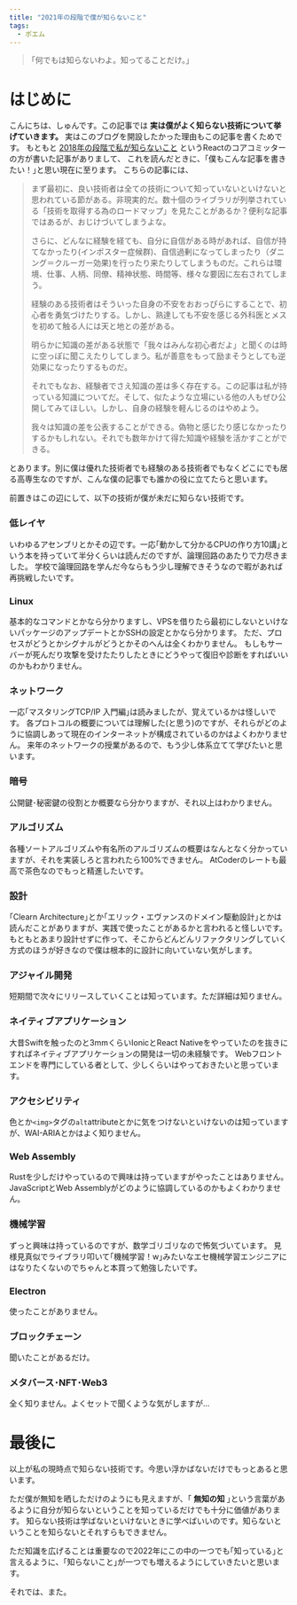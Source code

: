 ```yaml
---
title: "2021年の段階で僕が知らないこと"
tags:
  - ポエム
---
```


> ｢何でもは知らないわよ。知ってることだけ。｣

# はじめに

こんにちは、しゅんです。この記事では **実は僕がよく知らない技術について挙げていきます。**
実はこのブログを開設したかった理由もこの記事を書くためです。
もともと [2018年の段階で私が知らないこと](https://overreacted.io/ja/things-i-dont-know-as-of-2018/) というReactのコアコミッターの方が書いた記事がありまして、
これを読んだときに、｢僕もこんな記事を書きたい！｣と思い現在に至ります。
こちらの記事には、

> まず最初に、良い技術者は全ての技術について知っていないといけないと思われている節がある。非現実的だ。数十個のライブラリが列挙されている「技術を取得する為のロードマップ」を見たことがあるか？便利な記事ではあるが、おじけづいてしまうよな。
>
> さらに、どんなに経験を経ても、自分に自信がある時があれば、自信が持てなかったり(インポスター症候群)、自信過剰になってしまったり（ダニング＝クルーガー効果)を行ったり来たりしてしまうものだ。これらは環境、仕事、人柄、同僚、精神状態、時間等、様々な要因に左右されてしまう。
>
> 経験のある技術者はそういった自身の不安をおおっぴらにすることで、初心者を勇気づけたりする。しかし、熟達しても不安を感じる外科医とメスを初めて触る人には天と地との差がある。
>
> 明らかに知識の差がある状態で「我々はみんな初心者だよ」と聞くのは時に空っぽに聞こえたりしてしまう。私が善意をもって励まそうとしても逆効果になったりするものだ。
>
> それでもなお、経験者でさえ知識の差は多く存在する。この記事は私が持っている知識についてだ。そして、似たような立場にいる他の人もぜひ公開してみてほしい。しかし、自身の経験を軽んじるのはやめよう。
>
> 我々は知識の差を公表することができる。偽物と感じたり感じなかったりするかもしれない。それでも数年かけて得た知識や経験を活かすことができる。

とあります。別に僕は優れた技術者でも経験のある技術者でもなくどこにでも居る高専生なのですが、こんな僕の記事でも誰かの役に立てたらと思います。

前置きはこの辺にして、以下の技術が僕が未だに知らない技術です。


### 低レイヤ

いわゆるアセンブリとかその辺です。一応｢動かして分かるCPUの作り方10講｣という本を持っていて半分くらいは読んだのですが、論理回路のあたりで力尽きました。
学校で論理回路を学んだ今ならもう少し理解できそうなので暇があれば再挑戦したいです。


### Linux

基本的なコマンドとかなら分かりますし、VPSを借りたら最初にしないといけないパッケージのアップデートとかSSHの設定とかなら分かります。
ただ、プロセスがどうとかシグナルがどうとかそのへんは全くわかりません。
もしもサーバーが死んだり攻撃を受けたたりしたときにどうやって復旧や診断をすればいいのかもわかりません。


### ネットワーク

一応｢マスタリングTCP/IP 入門編｣は読みましたが、覚えているかは怪しいです。
各プロトコルの概要については理解した(と思う)のですが、それらがどのように協調しあって現在のインターネットが構成されているのかはよくわかりません。
来年のネットワークの授業があるので、もう少し体系立てて学びたいと思います。


### 暗号

公開鍵･秘密鍵の役割とか概要なら分かりますが、それ以上はわかりません。


### アルゴリズム

各種ソートアルゴリズムや有名所のアルゴリズムの概要はなんとなく分かっていますが、それを実装しろと言われたら100%できません。
AtCoderのレートも最高で茶色なのでもっと精進したいです。


### 設計

｢Clearn Architecture｣とか｢エリック・エヴァンスのドメイン駆動設計｣とかは読んだことがありますが、実践で使ったことがあるかと言われると怪しいです。
もともとあまり設計せずに作って、そこからどんどんリファクタリングしていく方式のほうが好きなので僕は根本的に設計に向いていない気がします。


### アジャイル開発

短期間で次々にリリースしていくことは知っています。ただ詳細は知りません。


### ネイティブアプリケーション

大昔Swiftを触ったのと3mmくらいIonicとReact Nativeをやっていたのを抜きにすればネイティブアプリケーションの開発は一切の未経験です。
Webフロントエンドを専門にしている者として、少しくらいはやっておきたいと思っています。


### アクセシビリティ

色とか`<img>`タグの`alt`attributeとかに気をつけないといけないのは知っていますが、WAI-ARIAとかはよく知りません。


### Web Assembly

Rustを少しだけやっているので興味は持っていますがやったことはありません。
JavaScriptとWeb Assemblyがどのように協調しているのかもよくわかりません。


### 機械学習

ずっと興味は持っているのですが、数学ゴリゴリなので怖気づいています。
見様見真似でライブラリ叩いて｢機械学習！w｣みたいなエセ機械学習エンジニアにはなりたくないのでちゃんと本買って勉強したいです。


### Electron

使ったことがありません。


### ブロックチェーン

聞いたことがあるだけ。


### メタバース･NFT･Web3

全く知りません。よくセットで聞くような気がしますが…


# 最後に

以上が私の現時点で知らない技術です。今思い浮かばないだけでもっとあると思います。

ただ僕が無知を晒しただけのようにも見えますが、｢ **無知の知** ｣という言葉があるように自分が知らないということを知っているだけでも十分に価値があります。
知らない技術は学ばないといけないときに学べばいいのです。知らないということを知らないとそれすらもできません。

ただ知識を広げることは重要なので2022年にこの中の一つでも｢知っている｣と言えるように、｢知らないこと｣が一つでも増えるようにしていきたいと思います。

それでは、また。
